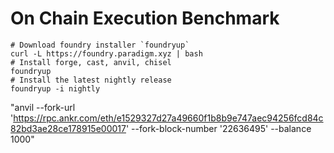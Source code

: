 # On Chain Execution Benchmark
```shell
# Download foundry installer `foundryup`
curl -L https://foundry.paradigm.xyz | bash
# Install forge, cast, anvil, chisel
foundryup
# Install the latest nightly release
foundryup -i nightly
```


 "anvil --fork-url 'https://rpc.ankr.com/eth/e1529327d27a49660f1b8b9e747aec94256fcd84c82bd3ae28ce178915e00017' --fork-block-number '22636495' --balance 1000"